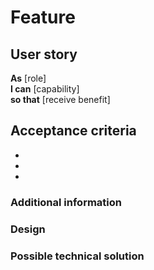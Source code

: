 # Feature

## User story

**As** [role]
<br>**I can** [capability]
<br>**so that** [receive benefit]

## Acceptance criteria
<!-- Notes about what the story must do in order for the product owner to accept it as complete -->

-
-
-


### Additional information
<!-- References, external dependencies, etc. -->


### Design
<!-- Maybe add later -->


### Possible technical solution 
<!-- Added later by developers -->
